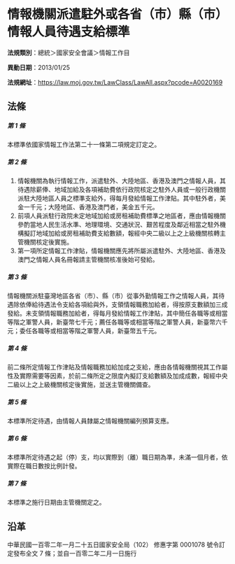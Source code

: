 # 情報機關派遣駐外或各省（市）縣（市）情報人員待遇支給標準

**法規類別**：總統＞國家安全會議＞情報工作目

**異動日期**：2013/01/25  

**法規網址**：https://law.moj.gov.tw/LawClass/LawAll.aspx?pcode=A0020169





## 法條
##### 第 1 條
本標準依國家情報工作法第二十一條第二項規定訂定之。

##### 第 2 條
1. 情報機關為執行情報工作，派遣駐外、大陸地區、香港及澳門之情報人員，其待遇除薪俸、地域加給及各項補助費依行政院核定之駐外人員或一般行政機關派駐大陸地區人員之標準支給外，得每月發給情報工作津貼。其中駐外者，美金一千元；大陸地區、香港及澳門者，美金五千元。
1. 前項人員派駐行政院未定地域加給或房租補助費標準之地區者，應由情報機關參酌當地人民生活水準、地理環境、交通狀況、艱苦程度及鄰近相當之駐外機構擬訂地域加給或房租補助費支給數額，報經中央二級以上之上級機關核轉主管機關核定後實施。
1. 第一項所定情報工作津貼，情報機關應先將所屬派遣駐外、大陸地區、香港及澳門之情報人員名冊報請主管機關核准後始可發給。

##### 第 3 條
情報機關派駐臺灣地區各省（市）、縣（市）從事外勤情報工作之情報人員，其待遇除依俸給待遇法令支給各項給與外，支領情報職務加給者，得按原支數額加三成發給。未支領情報職務加給者，得每月發給情報工作津貼，其中簡任各職等或相當等階之軍警人員，新臺幣七千元；薦任各職等或相當等階之軍警人員，新臺幣六千元；委任各職等或相當等階之軍警人員，新臺幣五千元。

##### 第 4 條
前二條所定情報工作津貼及情報職務加給加成之支給，應由各情報機關視其工作屬性及實際需要等因素，於前二條所定之限度內擬訂支給數額及加成成數，報經中央二級以上之上級機關核定後實施，並送主管機關備查。

##### 第 5 條
本標準所定待遇，由情報人員隸屬之情報機關編列預算支應。

##### 第 6 條
本標準所定待遇之起（停）支，均以實際到（離）職日期為準，未滿一個月者，依實際在職日數按比例計發。

##### 第 7 條
本標準之施行日期由主管機關定之。

## 沿革
中華民國一百零二年一月二十五日國家安全局（102） 修惠字第 0001078  號令訂定發布全文 7  條；並自一百零二年二月一日施行
